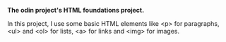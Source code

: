 <strong>The odin project's HTML foundations project.</strong>

In this project, I use some basic HTML elements like \<p> for paragraphs, \<ul> and \<ol> for lists, \<a> for links and \<img> for images.
